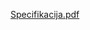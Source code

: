 [Specifikacija.pdf](https://github.com/RadovanPrijic/Chess-Tournaments-App-Frontend/files/12646531/Specifikacija.pdf)
